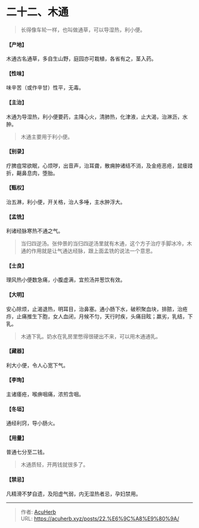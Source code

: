 # 二十二、木通


> 长得像车轮一样，也叫做通草，可以导湿热，利小便。

#### 【产地】
木通古名通草，多自生山野，庭园亦可栽植，各省有之，茎入药。
#### 【性味】
味辛苦（或作辛甘）性平，无毒。
#### 【主治】
木通为导湿热，利小便要药，主降心火，清肺热，化津液，止大渴，治淋沥，水肿。

> 木通主要用于利小便。

#### 【别录】
疗脾疽常欲眠，心烦哕，出音声，治耳聋，散痈肿诸结不消，及金疮恶疮，鼠瘘踒折，齆鼻息肉，堕胎。
#### 【甄权】
治五淋，利小便，开关格，治人多唾，主水肿浮大。
#### 【孟铣】
利诸经脉寒热不通之气。

> 当归四逆汤。张仲景的当归四逆汤里就有木通，这个方子治疗手脚冰冷，木通的作用就是让气通达经脉，跟上面孟铣的说法一个意思。

#### 【士良】
理风热小便数急痛，小腹虚满，宜煎汤并葱饮有效。
#### 【大明】
安心除烦，止渴退热，明耳目，治鼻塞。通小肠下水，破积聚血块，排脓，治疮疖，止痛推生下胞，女人血闭，月候不匀，天行时疾，头痛目眩；羸劣，乳结，下乳。

> 木通下乳。奶水在乳房里憋得很硬出不来，可以用木通通乳。

#### 【藏器】
利大小便，令人心宽下气。
#### 【李珣】
主诸痿疮，喉痹咽痛，浓煎含咽。
#### 【冬垣】
通经利窍，导小肠火。
#### 【用量】
普通七分至二钱。

> 木通质轻，开两钱就很多了。

#### 【禁忌】
凡精滑不梦自遗，及阳虚气弱，内无湿热者忌，孕妇禁用。

---

> 作者: [AcuHerb](https://acuherb.xyz)  
> URL: https://acuherb.xyz/posts/22.%E6%9C%A8%E9%80%9A/  


